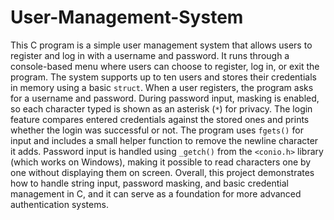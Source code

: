 # User-Management-System

This C program is a simple user management system that allows users to register and log in with a username and password. 
It runs through a console-based menu where users can choose to register, log in, or exit the program. 
The system supports up to ten users and stores their credentials in memory using a basic `struct`.
When a user registers, the program asks for a username and password. During password input, masking is enabled, so each character typed is shown as an asterisk (`*`) for privacy. 
The login feature compares entered credentials against the stored ones and prints whether the login was successful or not.
The program uses `fgets()` for input and includes a small helper function to remove the newline character it adds. 
Password input is handled using `_getch()` from the `<conio.h>` library (which works on Windows), making it possible to read characters one by one without displaying them on screen. 
Overall, this project demonstrates how to handle string input, password masking, and basic credential management in C, and it can serve as a foundation for more advanced authentication systems.
